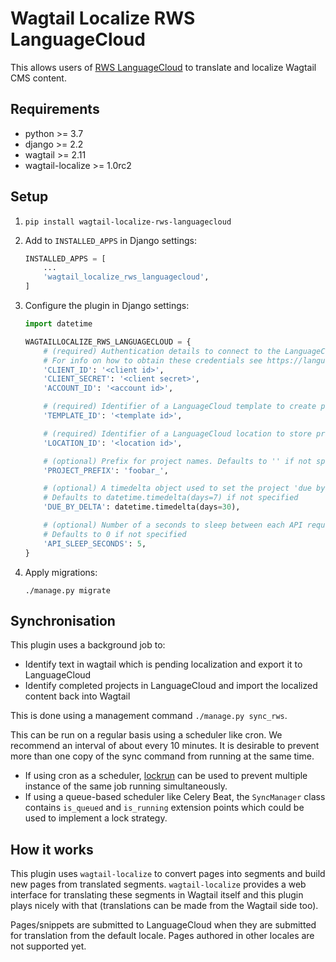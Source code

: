 # Wagtail Localize RWS LanguageCloud

This allows users of [RWS LanguageCloud](https://www.rws.com/translation/language-cloud/) to translate and localize Wagtail CMS content.

## Requirements

- python >= 3.7
- django >= 2.2
- wagtail >= 2.11
- wagtail-localize >= 1.0rc2

## Setup

1. `pip install wagtail-localize-rws-languagecloud`
2. Add to `INSTALLED_APPS` in Django settings:

    ```python
    INSTALLED_APPS = [
        ...
        'wagtail_localize_rws_languagecloud',
    ]
    ```

3. Configure the plugin in Django settings:

    ```python
    import datetime

    WAGTAILLOCALIZE_RWS_LANGUAGECLOUD = {
        # (required) Authentication details to connect to the LanguageCloud API.
        # For info on how to obtain these credentials see https://languagecloud.sdl.com/lc/api-docs/authenticate
        'CLIENT_ID': '<client id>',
        'CLIENT_SECRET': '<client secret>',
        'ACCOUNT_ID': '<account id>',

        # (required) Identifier of a LanguageCloud template to create projects from
        'TEMPLATE_ID': '<template id>',

        # (required) Identifier of a LanguageCloud location to store project files in
        'LOCATION_ID': '<location id>',

        # (optional) Prefix for project names. Defaults to '' if not specified
        'PROJECT_PREFIX': 'foobar_',

        # (optional) A timedelta object used to set the project 'due by' date.
        # Defaults to datetime.timedelta(days=7) if not specified
        'DUE_BY_DELTA': datetime.timedelta(days=30),

        # (optional) Number of a seconds to sleep between each API request.
        # Defaults to 0 if not specified
        'API_SLEEP_SECONDS': 5,
    }
    ```

4. Apply migrations:

    ```
    ./manage.py migrate
    ```


## Synchronisation

This plugin uses a background job to:

- Identify text in wagtail which is pending localization and export it to LanguageCloud
- Identify completed projects in LanguageCloud and import the localized content back into Wagtail

This is done using a management command `./manage.py sync_rws`.

This can be run on a regular basis using a scheduler like cron. We recommend an interval of about every 10 minutes. It is desirable to prevent more than one copy of the sync command from running at the same time.

- If using cron as a scheduler, [lockrun](http://unixwiz.net/tools/lockrun.html) can be used to prevent multiple instance of the same job running simultaneously.
- If using a queue-based scheduler like Celery Beat, the `SyncManager` class contains `is_queued` and `is_running` extension points which could be used to implement a lock strategy.

## How it works

This plugin uses `wagtail-localize` to convert pages into segments and build new pages from translated segments. `wagtail-localize` provides a web interface for translating these segments in Wagtail itself and this plugin plays nicely with that (translations can be made from the Wagtail side too).

Pages/snippets are submitted to LanguageCloud when they are submitted for translation from the default locale. Pages authored in other locales are not supported yet.
